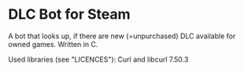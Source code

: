 # DLC Bot for Steam
A bot that looks up, if there are new (=unpurchased) DLC available for owned games.
Written in C.

Used libraries (see "LICENCES"):
Curl and libcurl 7.50.3